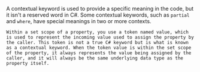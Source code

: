 A contextual keyword is used to provide a specific meaning in the code, but it isn't a reserved word in C#. Some contextual keywords, such as `partial` and `where`, have special meanings in two or more contexts.
```ad-example
Within a set scope of a property, you use a token named value, which is used to represent the incoming value used to assign the property by the caller. This token is not a true C# keyword but is what is known as a contextual keyword. When the token value is within the set scope of the property, it always represents the value being assigned by the caller, and it will always be the same underlying data type as the property itself.
```